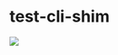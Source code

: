 # test-cli-shim

[<img src="https://img.shields.io/badge/VS_Code-Install%20Server-blue?style=flat-square">](https://insiders.vscode.dev/redirect?url=vscode%3Amcp%2Finstall%3F%7B%22name%22%3A%22test-cli%22%2C%22command%22%3A%22docker%22%2C%22args%22%3A%5B%22run%22%2C%22--rm%22%2C%22-i%22%2C%22ghcr.io%2Fmayank-msj-singh%2Ftest-cli-shim%3Alatest%22%5D%7D)
